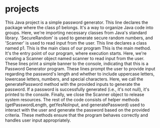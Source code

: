 # projects
This Java project is a simple password generator.
This line declares the package where the class p1 belongs. It's a way to organize Java code into groups.
Here, we're importing necessary classes from Java's standard library. 'SecureRandom' is used to generate secure random numbers, and 'Scanner' is used to read input from the user.
This line declares a class named p1. This is the main class of our program
This is the main method. It's the entry point of our program, where execution starts.
Here, we're creating a Scanner object named scanner to read input from the user.
These lines print a simple banner to the console, indicating that this is a Password Generator program.
These lines prompt the user to provide input regarding the password's length and whether to include uppercase letters, lowercase letters, numbers, and special characters.
Here, we call the generatePassword method with the provided inputs to generate the password.
If a password is successfully generated (i.e., it's not null), it's printed to the console.
Finally, we close the Scanner object to release system resources.
The rest of the code consists of helper methods (getPasswordLength, getYesNoInput, and generatePassword) used to interact with the user and generate the password based on the provided criteria. These methods ensure that the program behaves correctly and handles user input appropriately.
